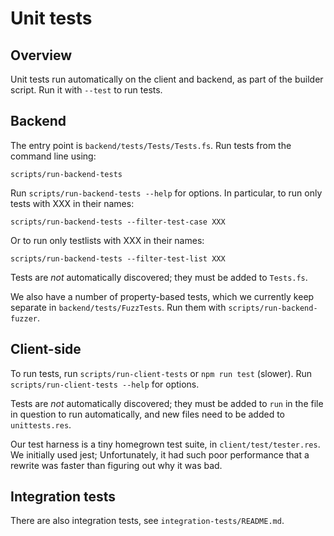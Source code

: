 # Unit tests

## Overview

Unit tests run automatically on the client and backend, as part of
the builder script. Run it with `--test` to run tests.

## Backend

The entry point is `backend/tests/Tests/Tests.fs`. Run tests from the
command line using:

`scripts/run-backend-tests`

Run `scripts/run-backend-tests --help` for options. In particular, to run only
tests with XXX in their names:

`scripts/run-backend-tests --filter-test-case XXX`

Or to run only testlists with XXX in their names:

`scripts/run-backend-tests --filter-test-list XXX`

Tests are _not_ automatically discovered; they must be added to `Tests.fs`.

We also have a number of property-based tests, which we currently keep separate
in `backend/tests/FuzzTests`. Run them with `scripts/run-backend-fuzzer`.

## Client-side

To run tests, run `scripts/run-client-tests` or `npm run test` (slower).
Run `scripts/run-client-tests --help` for options.

Tests are _not_ automatically discovered; they must be added to `run` in the
file in question to run automatically, and new files need to be added to
`unittests.res`.

Our test harness is a tiny homegrown test suite, in `client/test/tester.res`.
We initially used jest; Unfortunately, it had such poor performance that a
rewrite was faster than figuring out why it was bad.

## Integration tests

There are also integration tests, see `integration-tests/README.md`.
